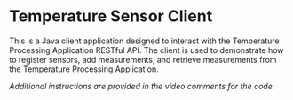 # Temperature Sensor Client

This is a Java client application designed to interact with the Temperature Processing Application RESTful API. The client is used to demonstrate how to register sensors, add measurements, and retrieve measurements from the Temperature Processing Application.

*Additional instructions are provided in the video comments for the code.*